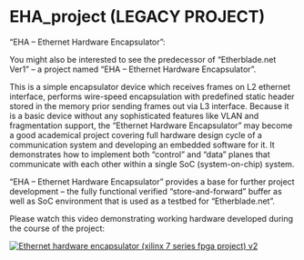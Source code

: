 # EHA_project (LEGACY PROJECT)
“EHA – Ethernet Hardware Encapsulator”:

You might also be interested to see the predecessor of “Etherblade.net Ver1”  – a project named “EHA – Ethernet Hardware Encapsulator”.

This is a simple encapsulator device which receives frames on L2 ethernet interface, performs wire-speed encapsulation with predefined 
static header stored in the memory prior sending frames out via L3 interface. Because it is a basic device without any sophisticated 
features like VLAN and fragmentation support, the “Ethernet Hardware Encapsulator” may become a good academical project covering full 
hardware design cycle of a communication system and developing an embedded software for it. It demonstrates how to implement both 
“control” and “data” planes that communicate with each other within a single SoC (system-on-chip) system.

“EHA – Ethernet Hardware Encapsulator” provides a base for further project development – the fully functional verified 
“store-and-forward” buffer as well as SoC environment that is used as a testbed for “Etherblade.net”.

Please watch this video demonstrating working hardware developed during the course of the project:

[![Ethernet hardware encapsulator (xilinx 7 series fpga project) v2](https://img.youtube.com/vi/F9DtJwAsErg/0.jpg)](https://www.youtube.com/watch?v=F9DtJwAsErg "Ethernet hardware encapsulator (xilinx 7 series fpga project) v2")
